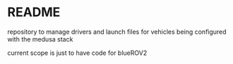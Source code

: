 # README

repository to manage drivers and launch files for vehicles being configured with the medusa stack

current scope is just to have code for blueROV2
